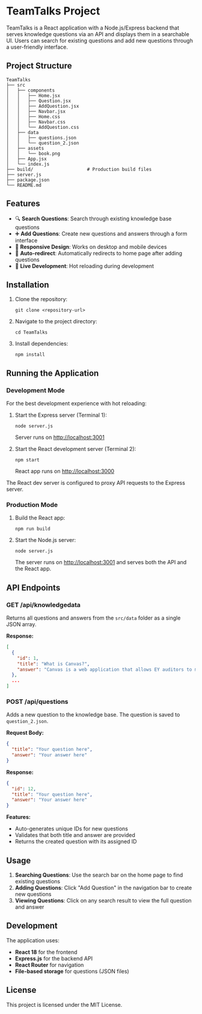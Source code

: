 # TeamTalks Project

TeamTalks is a React application with a Node.js/Express backend that serves knowledge questions via an API and displays them in a searchable UI. Users can search for existing questions and add new questions through a user-friendly interface.

## Project Structure

```
TeamTalks
├── src
│   ├── components
│   │   ├── Home.jsx
│   │   ├── Question.jsx
│   │   ├── AddQuestion.jsx
│   │   ├── Navbar.jsx
│   │   ├── Home.css
│   │   ├── Navbar.css
│   │   └── AddQuestion.css
│   ├── data
│   │   ├── questions.json
│   │   └── question_2.json
│   ├── assets
│   │   └── book.png
│   ├── App.jsx
│   └── index.js
├── build/                    # Production build files
├── server.js
├── package.json
└── README.md
```

## Features

- 🔍 **Search Questions**: Search through existing knowledge base questions
- ➕ **Add Questions**: Create new questions and answers through a form interface
- 📱 **Responsive Design**: Works on desktop and mobile devices
- 🔄 **Auto-redirect**: Automatically redirects to home page after adding questions
- 🚀 **Live Development**: Hot reloading during development

## Installation

1. Clone the repository:
   ```
   git clone <repository-url>
   ```

2. Navigate to the project directory:
   ```
   cd TeamTalks
   ```

3. Install dependencies:
   ```
   npm install
   ```

## Running the Application

### Development Mode
For the best development experience with hot reloading:

1. Start the Express server (Terminal 1):
   ```
   node server.js
   ```
   Server runs on [http://localhost:3001](http://localhost:3001)

2. Start the React development server (Terminal 2):
   ```
   npm start
   ```
   React app runs on [http://localhost:3000](http://localhost:3000)

The React dev server is configured to proxy API requests to the Express server.

### Production Mode
1. Build the React app:
   ```
   npm run build
   ```
2. Start the Node.js server:
   ```
   node server.js
   ```
   The server runs on [http://localhost:3001](http://localhost:3001) and serves both the API and the React app.

## API Endpoints

### GET /api/knowledgedata
Returns all questions and answers from the `src/data` folder as a single JSON array.

**Response:**
```json
[
  {
    "id": 1,
    "title": "What is Canvas?",
    "answer": "Canvas is a web application that allows EY auditors to manage and document their audit work in a structured and efficient manner."
  },
  ...
]
```

### POST /api/questions
Adds a new question to the knowledge base. The question is saved to `question_2.json`.

**Request Body:**
```json
{
  "title": "Your question here",
  "answer": "Your answer here"
}
```

**Response:**
```json
{
  "id": 12,
  "title": "Your question here",
  "answer": "Your answer here"
}
```

**Features:**
- Auto-generates unique IDs for new questions
- Validates that both title and answer are provided
- Returns the created question with its assigned ID

## Usage

1. **Searching Questions**: Use the search bar on the home page to find existing questions
2. **Adding Questions**: Click "Add Question" in the navigation bar to create new questions
3. **Viewing Questions**: Click on any search result to view the full question and answer

## Development

The application uses:
- **React 18** for the frontend
- **Express.js** for the backend API
- **React Router** for navigation
- **File-based storage** for questions (JSON files)

## License

This project is licensed under the MIT License.